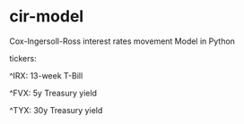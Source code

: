 # cir-model
Cox-Ingersoll-Ross interest rates movement Model in Python

tickers:

^IRX: 13-week T-Bill

^FVX: 5y Treasury yield

^TYX: 30y Treasury yield
